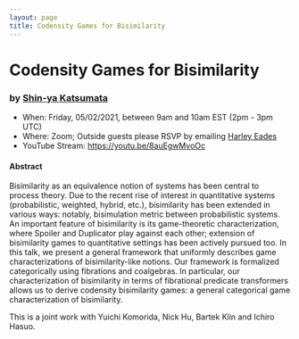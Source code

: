 ```yaml
---
layout: page
title: Codensity Games for Bisimilarity
---
```


Codensity Games for Bisimilarity
======
### by [Shin-ya Katsumata](http://group-mmm.org/~s-katsumata/index-e.html)

- When: Friday, 05/02/2021, between 9am and 10am EST (2pm - 3pm UTC)
- Where: Zoom; Outside guests please RSVP by emailing <a href="mailto:harley.eades@gmail.com">Harley Eades</a>
- YouTube Stream: <https://youtu.be/8auEgwMvoOc>

#### Abstract

Bisimilarity as an equivalence notion of systems has been central to
process theory. Due to the recent rise of interest in quantitative
systems (probabilistic, weighted, hybrid, etc.), bisimilarity has been
extended in various ways: notably, bisimulation metric between
probabilistic systems. An important feature of bisimilarity is its
game-theoretic characterization, where Spoiler and Duplicator play
against each other; extension of bisimilarity games to quantitative
settings has been actively pursued too. In this talk, we present a
general framework that uniformly describes game characterizations of
bisimilarity-like notions. Our framework is formalized categorically
using fibrations and coalgebras. In particular, our characterization
of bisimilarity in terms of fibrational predicate transformers allows
us to derive codensity bisimilarity games: a general categorical game
characterization of bisimilarity.

This is a joint work with Yuichi Komorida, Nick Hu, Bartek Klin and
Ichiro Hasuo.

